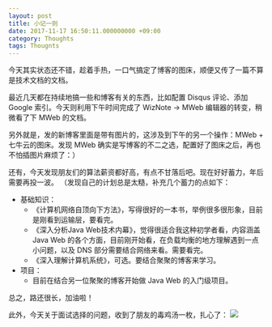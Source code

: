 ```yaml
---
layout: post
title: 小记一则
date: 2017-11-17 16:50:11.000000000 +09:00
category: Thoughts
tags: Thougnts
---
```

今天其实状态还不错，趁着手热，一口气搞定了博客的图床，顺便又传了一篇不算是技术文档的文档。

最近几天都在持续地搞一些和博客有关的东西，比如配置 Disqus 评论、添加 Google 索引。今天则利用下午时间完成了 WizNote -> MWeb 编辑器的转变，稍微看了下 MWeb 的文档。

另外就是，发的新博客里面是带有图片的，这涉及到下午的另一个操作：MWeb + 七牛云的图床。发现 MWeb 确实是写博客的不二之选，配置好了图床之后，再也不怕插图片麻烦了：）

还有，今天发现朋友们的算法薪资都好高，有点不甘落后吧。现在好好蓄力，年后需要再投一波。
（发现自己的计划总是太糙，补充几个蓄力的点如下：
- 基础知识：
  - 《计算机网络自顶向下方法》，写得很好的一本书，举例很多很形象，目前是刚看到运输层，要看完。
  - 《深入分析Java Web技术内幕》，觉得很适合我这种初学者看，内容涵盖 Java Web 的各个方面，目前刚开始看，在负载均衡的地方理解遇到一点小问题，以及 DNS 部分需要结合网络来看。需要看完。
  - 《深入理解计算机系统》，可选。要结合聚聚的博客来学习。
- 项目：
  - 目前在结合另一位聚聚的博客开始做 Java Web 的入门级项目。

总之，路还很长，加油啦！

此外，今天关于面试选择的问题，收到了朋友的毒鸡汤一枚，扎心了：
![](http://ozjtrx3vo.bkt.clouddn.com/2017-11-17-毒鸡汤.jpeg)


